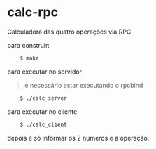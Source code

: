# calc-rpc
Calculadora das quatro operações via RPC

para construir:
```bash    
    $ make
```

para executar no servidor
>é necessário estar executando o rpcbind
```bash    
    $ ./calc_server
```    
para executar no cliente
```bash    
    $ ./calc_client
```
depois é só informar os 2 numeros e a operação.
